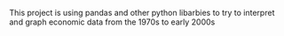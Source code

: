 This project is using pandas and other python libarbies to try to interpret and graph economic data from the 1970s to early 2000s
